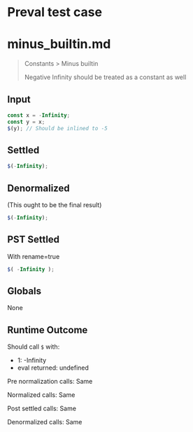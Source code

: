 # Preval test case

# minus_builtin.md

> Constants > Minus builtin
>
> Negative Infinity should be treated as a constant as well

## Input

`````js filename=intro
const x = -Infinity;
const y = x;
$(y); // Should be inlined to -5
`````


## Settled


`````js filename=intro
$(-Infinity);
`````


## Denormalized
(This ought to be the final result)

`````js filename=intro
$(-Infinity);
`````


## PST Settled
With rename=true

`````js filename=intro
$( -Infinity );
`````


## Globals


None


## Runtime Outcome


Should call `$` with:
 - 1: -Infinity
 - eval returned: undefined

Pre normalization calls: Same

Normalized calls: Same

Post settled calls: Same

Denormalized calls: Same

